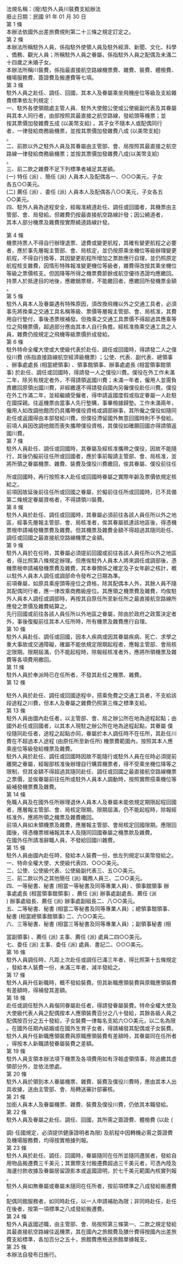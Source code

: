 法規名稱：(廢)駐外人員川裝費支給辦法  
廢止日期：民國 91 年 01 月 30 日  
第 1 條  
本辦法依國外出差旅費規則第二十三條之規定訂定之。  
第 2 條  
本辦法所稱駐外人員，係指駐外使領人員及駐外經濟、新聞、文化、科學  
、僑務、觀光人員；所稱駐外人員之眷屬，係指駐外人員之配偶及未滿二  
十四歲之未婚子女。  
本辦法所稱川裝費，係指最直接航空路線機票費、雜費、裝費、體檢費、  
機場服務費、簽證費及搬遷費等七項。  
第 3 條  
駐外人員之赴任、調任、回國，其本人及眷屬乘坐飛機座位等級及支給雜  
費標準依左列規定：  
一、駐外各使領館處主管人員、駐外大使館公使或公使級副代表及其眷屬  
與其本人同行者，由部按照其最直接之航空路線，發給頭等機票；並  
按其票價加發雜費五成 (以美幣支給) 。其子女不隨本人或配偶同行  
者，一律發給商務級機票，並按其票價加發雜費八成 (以美幣支給)  
。  
二、前款以外之駐外人員及其眷屬由主管部、會、局按照其最直接之航空  
路線一律發給商務級機票；並按其票價加發雜費八成(以美幣支給)  
。  
三、前二款之雜費不足下列標準者補足其差額。  
(一) 特任 (派) 、簡任 (派) 人員本人及配偶各一、○○○美元，子女  
各五○○美元。  
(二) 薦任 (派) 、委任 (派) 人員本人及配偶各八○○美元，子女各五  
○○美元。  
四、駐外人員為途程安全，經報准繞道赴任、調任或回國者，其機票由主  
管部、會、局發給。但雜費仍按最直接航空路線計發；因公繞道者，  
其本人部分機票及雜費按實際繞道路線計發。  


第 4 條  
機票持票人不得自行辦理退票、退費或變更航程，其確有變更航程之必要  
者，應於事先層報主管部、會、局核定，並仍按原乘坐機位等級辦理變更  
航程，不得自行換等，其因變更航程所增加之票款應行自理，並仍照原定  
航程核支雜費，因情形特殊報准變更機位等級者，雜費得改按其乘坐機位  
等級之票價核支。但因降等所得之機票費節餘或航空優待憑證均應繳回。  
持票人於抵達目的地後，應繳銷票根，不能繳回者，應繳回所發機票金額  
。  
第 5 條  
駐外人員本人及眷屬遇有特殊原因，須改換飛機以外之交通工具者，必須  
事先將換乘之交通工具名稱等級、票價等層報主管部、會、局核准，其費  
用自行墊付，事後憑票根補發。但換乘之交通工具票價不得超過其應乘等  
位之飛機票價，超過部分應由其本人自行負擔。經核准換乘交通工具之人  
員，雜費仍按規定之飛機等級票價折成發給。  
第 6 條  
駐外特命全權大使或大使級代表於赴任、調任或回國時，得請發二人之僕  
役川費 (係指直接路線航空經濟級機票) ；公使、代表、副代表、總領事  
、辦事處處長 (相當總領事) 、領事館領事、辦事處處長 (相當領事館領  
事) 於赴任、調任或回國時，得請發一人之僕役川費。僕役在外工作未滿  
二年，除另有規定者外，不得請領返國川費；未滿一年者，僱用人並需負  
責繳回原領出國川費，非經繳還不得請發自國內另僱僕役赴任川費。僕役  
在外工作滿二年，並經繼續受僱者，得申請返國度假或指定眷屬一人赴駐  
在國探親。往返機票由當事人先行墊購，事畢檢據歸墊。工作未滿兩年，  
僱用人如改調他館而仍具攜帶僕役資格或調部辦事，其所僱之僕役如隨同  
赴任或返國得由本部發給川費。但僕役滯留國外無意回國時則不予發給。  
前項人員因改調他館而喪失攜帶僕役資格，其僕役如確願回國亦得請領返  
國川費。  
第 7 條  
駐外人員赴任、調任或回國時，其眷屬及經核准攜帶之僕役，因故不能隨  
行，其後仍擬前往任所或回國者，應於事前報請主管部、會、局核准，並  
將所領之眷屬機票、雜費、裝費及僕役川費繳回，俟其眷屬、僕役前往任  


所或回國時，再行按照本人赴任或回國時眷屬之實際年齡及票價依規定核  
給之。  
前項因故延後前往任所或回國之眷屬，於擬前往任所或回國時，已不具備  
第二條規定眷屬資格者，不得請領川裝費。  
第 8 條  
駐外人員於赴任、調任或回國時，其眷屬必須前往各該人員任所以外之地  
區，經事先層報主管部、會、局核准者，俟其眷屬抵達該地區後，得憑機  
票根申請補發機票費及雜費。但其機票及雜費金額不得超過其隨同赴任、  
調任或回國之最直接航空路線機票之金額。  
第 9 條  
駐外人員於在任時，其眷屬必須提前回國或前往各該人員任所以外之地區  
者，得比照第八條規定辦理。但應俟駐外人員本人將來調任或調部後，憑  
機票根申請補發機票費及雜費，其本眷關係之確定及子女年齡之核計，概  
以駐外人員本人調任或調部命令發布之日期為準。  
前項眷屬，如原具乘座頭等座位之資格，除其配偶本人外，其餘人員不隨  
其配偶同行者，應一律改乘商務級座位。其應領之機票費及雜費，均俟駐  
外人員本人調任或調部時，再按其自原任所至新任所之最直接航空路線所  
應發之票價及雜費結算之。  
先行回國或前往各該人員任所以外地區之眷屬，除由於政府之政策決定者  
外，事後復擬前往其本人任所時，所有機票及雜費應行自理。  
第 10 條  
駐外人員赴任、調任或回國，因本人疾病或因其眷屬疾病、死亡、求學之  
重大事故或交通障礙，確屬不能依規定限期起程者，應報主管部、會局核  
定限期。限期屆滿，仍不能起程時，除報經核准者外，應將所領機票及雜  
費等各項費用繳回。  
第 11 條  
駐外人員於奉派時已在任所者，不發其赴任之機票、雜費。  
第 12 條  


駐外人員於赴任、調任或回國途程中，搭乘免費之交通工具者，不支給該  
段途程之川費，但本人及眷屬之雜費仍照第三條之標準支給。  
第 13 條  
駐外人員由國內赴任者，以主管部、會、局之辦公所在地為途程起點；由  
國外赴任或回國者，以其本人現駐之辦公所在地為途程起點，其眷屬 僕  
役隨同赴任者，途程之起點亦同，眷屬於本人調任時不在任所，其赴任川  
費在不超過本人途程 (由原任所至新任所) 機票費範圍內，按照其本人應  
乘座位等級發給機票及雜費。  
駐外人員於赴任、調任或回國時因故不能隨行或駐外人員在任時必須提前  
離開之眷屬，經報部核准後辦理自行購買機票者，得不受乘坐機位降等之  
限制，但其金額不得超過其隨同赴任、調任或回國之最直接航空路線機票  
之票價，並俟眷屬前往任所或駐外人員本人調動時，按照實際搭乘機位等  
級補發機票費及雜費。  
第 14 條  
免職人員及在國外任所辦理退休人員本人及眷屬未能依規定期限起程回國  
者，應層報主管部、會、局核定限期。限期屆滿，仍不能起程時，除報經  
核准外，應將所領之機票及雜費繳回。  
前項人員如未領機票及雜費，應層報主管部、會局核定回國限期。應限回  
國後，得憑機票根補報其本人及隨同回國眷屬之機票款及雜費。  
在國外任所請准辭職人員，不發給回國川雜費。  
第 15 條  
駐外人員由國內赴任時，發給本人裝費一份，依左列規定以美幣發給之。  
一、特命全權大使、大使級代表四、○○○美元。  
二、公使、公使級代表、公使級副代表三、五○○美元。  
三、前二款以外之其他簡任 (派) 職務人員三、二○○美元。  
四、一等秘書、秘書 (相當一等秘書及同等專業人員) 、領事館領事 辦  
事處處長 (相當領事館領事) 、薦任 (派) 辦事處副處長、薦任 (派  
) 辦事處組長、薦任 (派) 辦事處副組長二、八○○美元。  
五、二等秘書、秘書 (相當二等秘書及同等專業人員) ；總領事館領事、  
秘書 (相當總領事館領事) 二、六○○美元。  
六、三等秘書、秘書 (相當三等秘書及同等專業人員) ；副領事秘書 (相  


當副領事) 、薦任 (派) 主事、薦任 (派) 處員二四○○美元。  
七、委任 (派) 主事、委任 (派) 處員、書記二、○○○美元。  
第 16 條  
駐外人員調任時，凡距上次赴任或調任已滿三年者，得比照第十五條規定  
，發給本人裝費一份，未滿三年者，減半發給之。  
第 17 條  
駐外人員升任新職時，概不發給裝費。但其新職應領裝費與原職應領裝費  
有差額時，得補發其差額。  
第 18 條  
赴任或調任駐外人員偕同眷屬赴任者，得請發眷屬裝費。特命全權大使及  
大使級代表人員之配偶按本人應領裝費百分之八十發給，其餘各級人員之  
配偶按百分之五十發給，子女裝費一律每名支給六○○美元，以二名為限  
。在國外任期內結婚或在國外生育子女者，得請補發其配偶或子女裝費。  
駐外人員升任新職應領裝費與原職應領裝費有差額時，其眷屬同在任所者  
，得按本人新職請發眷屬裝費之差額。  
第 19 條  
駐外人員支領本辦法項下機票及各項費用如有浮報虛領情事，除追繳其虛  
領部分外，並依法懲處。  
第 20 條  
駐外人員於領到本人眷屬機票、雜費、裝費及僕役川費時，應由其本人出  
具收據，送由主管部、會、局轉送審計部審核。  
第 21 條  
加銜人員本人及眷屬機票、雜費、裝費及僕役川費，仍依其本職發給。  
第 22 條  
駐外人員及眷屬之赴任、調任、回國，其所需之簽證費、體檢費 (以赴 (  


調) 任國規定，必須提供健康證明者為限) 及航程中因轉機必需之簽證費  
及機場服務費，均得按實檢據列報。  
第 23 條  
駐外人員於赴任、調任、回國時，眷屬隨同在任所並隨同遷居者，發給自  
用物品搬遷費三千美元；其實際支付搬遷費超過三千美元者，可憑內陸及  
海運付款收據及眷屬居留證影本或返國證明，於七千美元範圍內核實列報  
。  
駐外人員如無眷屬或眷屬未隨同在任所者，按前項標準之八成發給搬遷費  
。  
配偶同館服務者，如同時赴任，以一人申請補助為限；非同時赴任，赴任  
在後者，按第一項標準之八成發給搬遷費。  
第 24 條  
駐外人員返國述職，由主管部、會、局按照第三條第一、二款之規定發給  
其最直接航空路線往返機票，其在國內之旅館費及膳什費得按國內出差旅  
費支給標準，各加百分之五十，旅館費應檢送旅館單據報支。  
第 25 條  
本辦法自發布日施行。  


